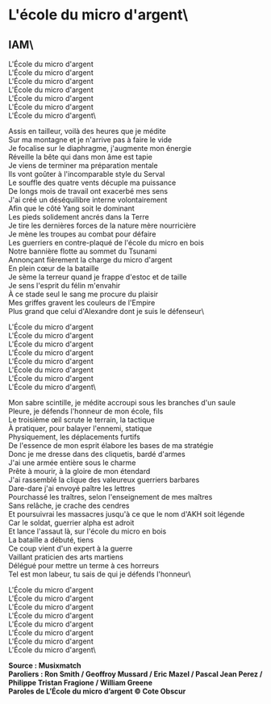 # L'école du micro d'argent\
## IAM\

L'École du micro d'argent\
L'École du micro d'argent\
L'École du micro d'argent\
L'École du micro d'argent\
L'École du micro d'argent\
L'École du micro d'argent\
L'École du micro d'argent\

Assis en tailleur, voilà des heures que je médite\
Sur ma montagne et je n'arrive pas à faire le vide\
Je focalise sur le diaphragme, j'augmente mon énergie\
Réveille la bête qui dans mon âme est tapie\
Je viens de terminer ma préparation mentale\
Ils vont goûter à l'incomparable style du Serval\
Le souffle des quatre vents décuple ma puissance\
De longs mois de travail ont exacerbé mes sens\
J'ai créé un déséquilibre interne volontairement\
Afin que le côté Yang soit le dominant\
Les pieds solidement ancrés dans la Terre\
Je tire les dernières forces de la nature mère nourricière\
Je mène les troupes au combat pour défaire\
Les guerriers en contre-plaqué de l'école du micro en bois\
Notre bannière flotte au sommet du Tsunami\
Annonçant fièrement la charge du micro d'argent\
En plein cœur de la bataille\
Je sème la terreur quand je frappe d'estoc et de taille\
Je sens l'esprit du félin m'envahir\
À ce stade seul le sang me procure du plaisir\
Mes griffes gravent les couleurs de l'Empire\
Plus grand que celui d'Alexandre dont je suis le défenseur\

L'École du micro d'argent\
L'École du micro d'argent\
L'École du micro d'argent\
L'École du micro d'argent\
L'École du micro d'argent\
L'École du micro d'argent\
L'École du micro d'argent\
L'École du micro d'argent\

Mon sabre scintille, je médite accroupi sous les branches d'un saule\
Pleure, je défends l'honneur de mon école, fils\
Le troisième œil scrute le terrain, la tactique\
À pratiquer, pour balayer l'ennemi, statique\
Physiquement, les déplacements furtifs\
De l'essence de mon esprit élabore les bases de ma stratégie\
Donc je me dresse dans des cliquetis, bardé d'armes\
J'ai une armée entière sous le charme\
Prête à mourir, à la gloire de mon étendard\
J'ai rassemblé la clique des valeureux guerriers barbares\
Dare-dare j'ai envoyé paître les lettres\
Pourchassé les traîtres, selon l'enseignement de mes maîtres\
Sans relâche, je crache des cendres\
Et poursuivrai les massacres jusqu'à ce que le nom d'AKH soit légende\
Car le soldat, guerrier alpha est adroit\
Et lance l'assaut là, sur l'école du micro en bois\
La bataille a débuté, tiens\
Ce coup vient d'un expert à la guerre\
Vaillant praticien des arts martiens\
Délégué pour mettre un terme à ces horreurs\
Tel est mon labeur, tu sais de qui je défends l'honneur\

L'École du micro d'argent\
L'École du micro d'argent\
L'École du micro d'argent\
L'École du micro d'argent\
L'École du micro d'argent\
L'École du micro d'argent\
L'École du micro d'argent\
L'École du micro d'argent\

**Source : Musixmatch\
Paroliers : Ron Smith / Geoffroy Mussard / Eric Mazel / Pascal Jean Perez / Philippe Tristan Fragione / William Greene\
Paroles de L’École du micro d’argent © Cote Obscur**
